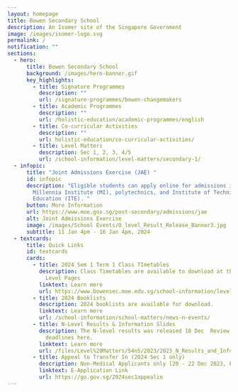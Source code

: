 ```yaml
---
layout: homepage
title: Bowen Secondary School
description: An Isomer site of the Singapore Government
image: /images/isomer-logo.svg
permalink: /
notification: ""
sections:
  - hero:
      title: Bowen Secondary School
      background: /images/hero-banner.gif
      key_highlights:
        - title: Signature Programmes
          description: ""
          url: /signature-programmes/bowen-changemakers
        - title: Academic Programmes
          description: ""
          url: /holistic-education/academic-programmes/english
        - title: Co-curricular Activities
          description: ""
          url: holistic-education/co-curricular-activities/
        - title: Level Matters
          description: Sec 1, 2, 3, 4/5
          url: /school-information/level-matters/secondary-1/
  - infopic:
      title: "Joint Admissions Exercise (JAE) "
      id: infopic
      description: "Eligible students can apply online for admissions into JCs,
        Millennia Institute (MI), polytechnics, and Institute of Technical
        Education (ITE). "
      button: More Information
      url: https://www.moe.gov.sg/post-secondary/admissions/jae
      alt: Joint Admissions Exercise
      image: /images/School Events/O_level_Result_Release_Banner3.jpg
      subtitle: 11 Jan 4pm - 16 Jan 4pm, 2024
  - textcards:
      title: Quick Links
      id: textcards
      cards:
        - title: 2024 Sem 1 Term 1 Class TImetables
          description: Class Timetables are available to download at their respective
            Level Pages
          linktext: Learn more
          url: https://www.bowensec.moe.edu.sg/school-information/level-matters/secondary-1/class-timetables/
        - title: 2024 Booklists
          description: 2024 booklists are available for download.
          linktext: Learn more
          url: /school-information/school-matters/news-n-events/
        - title: N-Level Results & Information Slides
          description: The N-level results was released 18 Dec  Review key info and
            deadlines here.
          linktext: Learn more
          url: /files/Level%20Matters/S4n5/2023/2023_N_Results_and_Info_Slides.pdf
        - title: Appeal to Transfer In (2024 Sec 1 only)
          description: Non-Medical Applicants only [20 - 22 Dec 2023, by 5pm]
          linktext: E-Application Link
          url: https://go.gov.sg/2024sec1appealin
---
```

